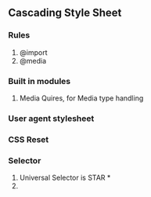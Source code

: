 ## Cascading Style Sheet

### Rules
1. @import
2. @media

### Built in modules

1. Media Quires, for Media type handling

### User agent stylesheet
### CSS Reset

### Selector

1. Universal Selector  is STAR *
2. 
